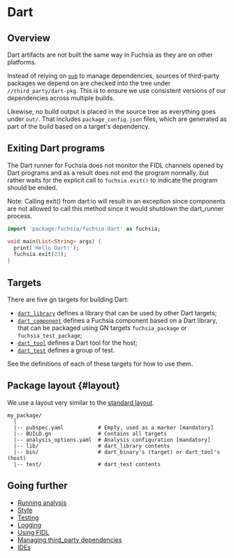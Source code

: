 # Dart

## Overview

Dart artifacts are not built the same way in Fuchsia as they are on other
platforms.

Instead of relying on [`pub`][pub] to manage dependencies, sources of
third-party packages we depend on are checked into the tree under
`//third_party/dart-pkg`.
This is to ensure we use consistent versions of our dependencies across multiple
builds.

Likewise, no build output is placed in the source tree as everything goes under
`out/`. That includes `package_config.json` files, which are generated as part of the build
based on a target's dependency.

## Exiting Dart programs

The Dart runner for Fuchsia does not
monitor the FIDL channels opened by Dart programs and as a result does not end
the program normally, but rather waits for the explicit call to `fuchsia.exit()`
to indicate the program should be ended.

Note: Calling exit() from dart:io will result in an exception since components
are not allowed to call this method since it would shutdown the dart_runner process.

```dart
import 'package:fuchsia/fuchsia.dart' as fuchsia;

void main(List<String> args) {
  print('Hello Dart!');
  fuchsia.exit(23);
}
```


## Targets

There are five gn targets for building Dart:

- [`dart_library`][target-library] defines a library that can be used by other
Dart targets;
- [`dart_component`][target-dart-component] defines a Fuchsia component based on a Dart
  library, that can be packaged using GN targets `fuchsia_package` or
  `fuchsia_test_package`;
- [`dart_tool`][target-tool] defines a Dart tool for the host;
- [`dart_test`][target-test] defines a group of test.

See the definitions of each of these targets for how to use them.


## Package layout {#layout}

We use a layout very similar to the [standard layout][package-layout].

```none
my_package/
  |
  |-- pubspec.yaml           # Empty, used as a marker [mandatory]
  |-- BUILD.gn               # Contains all targets
  |-- analysis_options.yaml  # Analysis configuration [mandatory]
  |-- lib/                   # dart_library contents
  |-- bin/                   # dart_binary's (target) or dart_tool's (host)
  |-- test/                  # dart_test contents
```

## Going further

- [Running analysis](analysis.md)
- [Style](style.md)
- [Testing](testing.md)
- [Logging](logging.md)
- [Using FIDL](fidl.md)
- [Managing third_party dependencies](third_party.md)
- [IDEs](ides.md)

[pub]: https://www.dartlang.org/tools/pub/get-started "Pub"
[package-layout]: https://www.dartlang.org/tools/pub/package-layout "Package layout"
[target-library]: /build/dart/dart_library.gni "dart_library target"
[target-dart-component]: /build/dart/dart_component.gni "dart_component target"
[target-tool]: /build/dart/dart_tool.gni "dart_tool target"
[target-test]: /build/dart/dart.gni "dart_test target"
[flutter]: https://flutter.io/ "Flutter"
